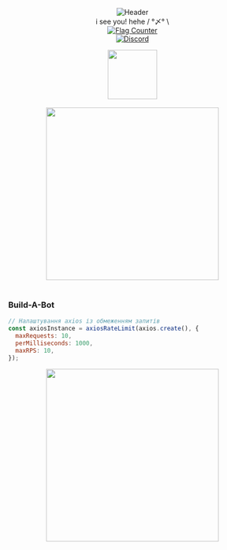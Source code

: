 <p align="center">
  <img src="https://i.imgur.com/a5mJ991.png" alt="Header">
  <br>
  i see you! hehe / °〆° \
  <br>
  <a href="https://info.flagcounter.com/wugL">
    <img src="https://s05.flagcounter.com/count2/wugL/bg_FFFFFF/txt_000000/border_CCCCCC/columns_2/maxflags_10/viewers_0/labels_1/pageviews_1/flags_0/percent_0/" alt="Flag Counter" border="0">
  </a>
  <br>
<a href="https://discord.gg/QMK6YAZ2UQ">
    <img src="https://img.shields.io/discord/1203767982157733888" alt="Discord">
  </a>
  <br>
  <div align="center">
    <img src="https://i.imgur.com/zpRmwZG.gif" width="100"/>
  </div>
  <br>
<div align="center">
    <a href="https://brawlify.com/stats/profile/929Q290QR">
      <img src="https://i.imgur.com/cjMiuJE.png" width="350"/>
    </a>
  </div>
  <br>


### Build-A-Bot
```js
// Налаштування axios із обмеженням запитів
const axiosInstance = axiosRateLimit(axios.create(), {
  maxRequests: 10,
  perMilliseconds: 1000,
  maxRPS: 10,
});
```
<div align="center">
    <img src="https://i.imgur.com/WgrqQjo.png" width="350"/>
  </div>
</p>
